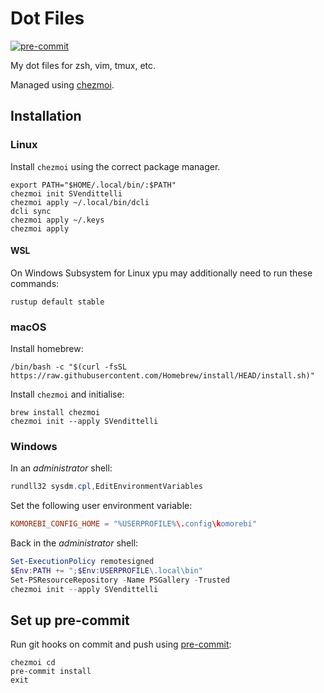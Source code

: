 # Dot Files

[![pre-commit](https://img.shields.io/badge/pre--commit-enabled-brightgreen?logo=pre-commit)](https://github.com/pre-commit/pre-commit)

My dot files for zsh, vim, tmux, etc.

Managed using [chezmoi](https://www.chezmoi.io/).

## Installation

### Linux

Install `chezmoi` using the correct package manager.

```shell
export PATH="$HOME/.local/bin/:$PATH"
chezmoi init SVendittelli
chezmoi apply ~/.local/bin/dcli
dcli sync
chezmoi apply ~/.keys
chezmoi apply
```

#### WSL

On Windows Subsystem for Linux ypu may additionally need to run these commands:

```shell
rustup default stable
```

### macOS

Install homebrew:

```shell
/bin/bash -c "$(curl -fsSL https://raw.githubusercontent.com/Homebrew/install/HEAD/install.sh)"
```

Install `chezmoi` and initialise:

```shell
brew install chezmoi
chezmoi init --apply SVendittelli
```

### Windows

In an _administrator_ shell:

```powershell
rundll32 sysdm.cpl,EditEnvironmentVariables
```

Set the following user environment variable:

```toml
KOMOREBI_CONFIG_HOME = "%USERPROFILE%\.config\komorebi"
```

Back in the _administrator_ shell:

```powershell
Set-ExecutionPolicy remotesigned
$Env:PATH += ";$Env:USERPROFILE\.local\bin"
Set-PSResourceRepository -Name PSGallery -Trusted
chezmoi init --apply SVendittelli
```

## Set up pre-commit

Run git hooks on commit and push using [pre-commit](https://pre-commit.com/):

```shell
chezmoi cd
pre-commit install
exit
```
